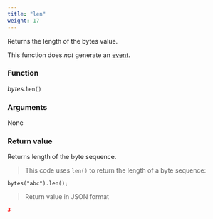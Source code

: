 ```yaml
---
title: "len"
weight: 17
---
```


Returns the length of the bytes value.

This function does *not* generate an [event](../../../events).

### Function
*bytes*.`len()`

### Arguments
None

### Return value
Returns length of the byte sequence.

> This code uses `len()` to return the length of a byte sequence:

```thingsdb,json_response
bytes("abc").len();
```

> Return value in JSON format

```json
3
```

